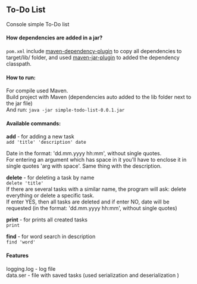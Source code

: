 ## To-Do List
Console simple To-Do list   

#### How dependencies are added in a jar?
`pom.xml` include [maven-dependency-plugin](https://github.com/apache/maven-dependency-plugin) to copy all dependencies to target/lib/ folder, and used [maven-jar-plugin](https://github.com/apache/maven-jar-plugin) to added the dependency classpath.

#### How to run:
For compile used Maven.   
Build project with Maven (dependencies auto added to the lib folder next to the jar file)   
And run: `java -jar simple-todo-list-0.0.1.jar`

#### Available commands:
**add** - for adding a new task  
`add 'title' 'description' date`   

Date in the format: 'dd.mm.yyyy hh:mm', without single quotes.   
For entering an argument which has space in it you'll have to enclose it in single quotes 'arg with space'. 
Same thing with the description.

**delete** - for deleting a task by name   
`delete 'title'`   
If there are several tasks with a similar name, the program will ask: delete everything or delete a specific task.  
If enter YES, then all tasks are deleted and if enter NO, date will be requested (in the format: 'dd.mm.yyyy hh:mm', without single quotes)


**print** - for prints all created tasks   
`print`  

**find** - for word search in description   
`find 'word'`   
 
#### Features
logging.log - log file   
data.ser - file with saved tasks (used serialization and deserialization )
